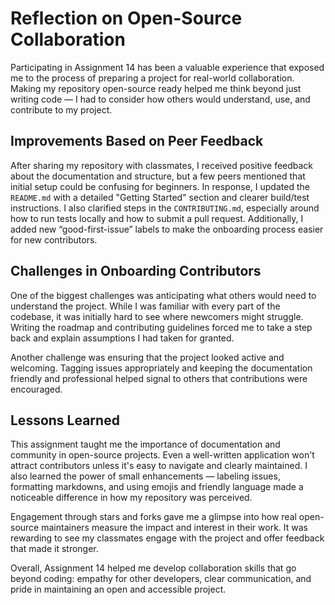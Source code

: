 # Reflection on Open-Source Collaboration

Participating in Assignment 14 has been a valuable experience that exposed me to the process of preparing a project for real-world collaboration. Making my repository open-source ready helped me think beyond just writing code — I had to consider how others would understand, use, and contribute to my project.

## Improvements Based on Peer Feedback

After sharing my repository with classmates, I received positive feedback about the documentation and structure, but a few peers mentioned that initial setup could be confusing for beginners. In response, I updated the `README.md` with a detailed "Getting Started" section and clearer build/test instructions. I also clarified steps in the `CONTRIBUTING.md`, especially around how to run tests locally and how to submit a pull request. Additionally, I added new “good-first-issue” labels to make the onboarding process easier for new contributors.

## Challenges in Onboarding Contributors

One of the biggest challenges was anticipating what others would need to understand the project. While I was familiar with every part of the codebase, it was initially hard to see where newcomers might struggle. Writing the roadmap and contributing guidelines forced me to take a step back and explain assumptions I had taken for granted.

Another challenge was ensuring that the project looked active and welcoming. Tagging issues appropriately and keeping the documentation friendly and professional helped signal to others that contributions were encouraged.

## Lessons Learned

This assignment taught me the importance of documentation and community in open-source projects. Even a well-written application won't attract contributors unless it's easy to navigate and clearly maintained. I also learned the power of small enhancements — labeling issues, formatting markdowns, and using emojis and friendly language made a noticeable difference in how my repository was perceived.

Engagement through stars and forks gave me a glimpse into how real open-source maintainers measure the impact and interest in their work. It was rewarding to see my classmates engage with the project and offer feedback that made it stronger.

Overall, Assignment 14 helped me develop collaboration skills that go beyond coding: empathy for other developers, clear communication, and pride in maintaining an open and accessible project.

